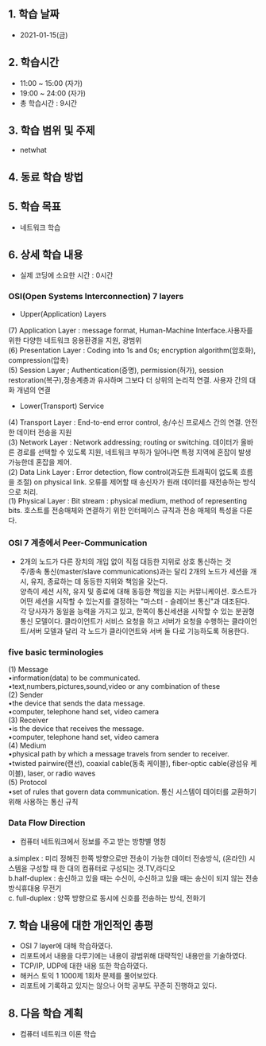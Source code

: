 ## 1. 학습 날짜
+ 2021-01-15(금)

## 2. 학습시간
+ 11:00 ~ 15:00 (자가)   
+ 19:00 ~ 24:00 (자가)
+ 총 학습시간 : 9시간

## 3. 학습 범위 및 주제
+ netwhat

## 4. 동료 학습 방법


## 5. 학습 목표
+ 네트워크 학습

## 6. 상세 학습 내용
+ 실제 코딩에 소요한 시간 : 0시간    
    
### OSI(Open Systems Interconnection) 7 layers

+ Upper(Application) Layers 

(7) Application Layer : message format, Human-Machine Interface.사용자를 위한 다양한 네트워크 응용환경을 지원, 광범위   
(6) Presentation Layer : Coding into 1s and 0s; encryption algorithm(암호화), compression(압축)   
(5) Session Layer ; Authentication(증명), permission(허가), session restoration(복구),정송계층과 유사하며 그보다 더 상위의 논리적 연결. 사용자 간의 대화 개념의 연결   

+ Lower(Transport) Service

(4) Transport Layer : End-to-end error control, 송/수신 프로세스 간의 연결. 안전한 데이터 전송을 지원    
(3) Network Layer : Network addressing; routing or switching. 데이터가 올바른 경로를 선택할 수 있도록 지원, 네트워크 부하가 일어나면 특정 지역에 혼잡이 발생 가능한데 혼잡을 제어.   
(2) Data Link Layer : Error detection, flow control(과도한 트래픽이 없도록 흐름을 조절) on physical link. 오류를 제어할 때 송신자가 원래 데이터를 재전송하는 방식으로 처리.   
(1) Physical Layer : Bit stream : physical medium, method of representing bits. 호스트를 전송매체와 연결하기 위한 인터페이스 규칙과 전송 매체의 특성을 다룬다.    

###  OSI 7 계층에서 Peer-Communication
+ 2개의 노드가 다른 장치의 개입 없이 직접 대등한 지위로 상호 통신하는 것   
 주/종속 통신(master/slave communications)과는 달리 2개의 노드가 세션을 개시, 유지, 종료하는 데 동등한 지위와 책임을 갖는다.   
양측이 세션 시작, 유지 및 종료에 대해 동등한 책임을 지는 커뮤니케이션. 호스트가 어떤 세션을 시작할 수 있는지를 결정하는 "마스터 - 슬레이브 통신"과 대조된다.   
각 당사자가 동일을 능력을 가지고 있고, 한쪽이 통신세션을 시작할 수 있는 분권형 통신 모델이다. 클라이언트가 서비스 요청을 하고 서버가 요청을 수행하는 클라이언트/서버 모델과 달리 각 노드가 클라이언트와 서버 둘 다로 기능하도록 허용한다.   

###  five basic terminologies
(1) Message   
•information(data) to be communicated.   
•text,numbers,pictures,sound,video or any combination of these   
(2) Sender   
•the device that sends the data message.   
•computer, telephone hand set, video camera   
(3) Receiver   
•is the device that receives the message.   
•computer, telephone hand set, video camera   
(4) Medium   
•physical path by which a message travels from sender to receiver.   
•twisted pairwire(랜선), coaxial cable(동축 케이블), fiber-optic cable(광섬유 케이블), laser, or radio waves   
(5) Protocol   
•set of rules that govern data communication. 통신 시스템이 데이터를 교환하기 위해 사용하는 통신 규칙   

### Data Flow Direction
+ 컴퓨터 네트워크에서 정보를 주고 받는 방향별 명칭   

a.simplex : 미리 정해진 한쪽 방향으로만 전송이 가능한 데이터 전송방식, (온라인) 시스템을 구성할 때 한 대의 컴퓨터로 구성되는 것.TV,라디오   
b.half-duplex : 송신하고 있을 때는 수신이, 수신하고 있을 때는 송신이 되지 않는 전송방식휴대용 무전기   
c. full-duplex : 양쪽 방향으로 동시에 신호를 전송하는 방식, 전화기   

## 7. 학습 내용에 대한 개인적인 총평
+ OSI 7 layer에 대해 학습하였다.
+ 리포트에서 내용을 다루기에는 내용이 광범위해 대략적인 내용만을 기술하였다.
+ TCP/IP, UDP에 대한 내용 또한 학습하였다.
+ 해커스 토익 1 1000제 1회차 문제를 풀어보았다.
+ 리포트에 기록하고 있지는 않으나 어학 공부도 꾸준히 진행하고 있다.

## 8. 다음 학습 계획
+ 컴퓨터 네트워크 이론 학습